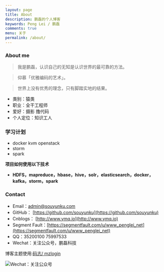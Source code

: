 ```yaml
---
layout: page
title: About
description: 鹏磊的个人博客
keywords: Peng Lei / 鹏磊
comments: true
menu: 关于
permalink: /about/
---
```


### About me

> 我是鹏磊，认识自己的无知是认识世界的最可靠的方法。

> 仰慕「优雅编码的艺术」。

> 世界上没有优秀的理念，只有脚踏实地的结果。

 - 类别：猿类 
 - 职业：全干工程师 
 - 爱好：摄影 撸代码  
 - 个人定位：知识工人

### 学习计划

- docker kvm openstack 
- storm
- spark

**项目如何使用以下技术**

- **HDFS，mapreduce，hbase，hive，solr，elasticsearch，docker，kafka，storm，spark**

### Contact
 - Email：admin@souyunku.com
 - GitHub： [https://github.com/souyunku](https://github.com/souyunku)
 - Cnblogs： [http://www.ymq.io](http://www.ymq.io)
 - Segment Fault：[https://segmentfault.com/u/www_penglei_net](https://segmentfault.com/u/www_penglei_net)
 - QQ：35200100 75997533
 - Wechat：关注公众号，鹏磊科技
 
 博客主题使用:[码志/ mzlogin](https://github.com/mzlogin/mzlogin.github.io)
 
![Wechat：关注公众号][1]

  [1]: http://www.ymq.io/images/pengleikeji.jpg "鹏磊科技"
  
  
<audio  autoplay="autoplay" title="文静 - 一人饮酒醉">
  <source src="/music/yirenyinjiuzui.mp3" type="audio/mpeg" />
</audio>


